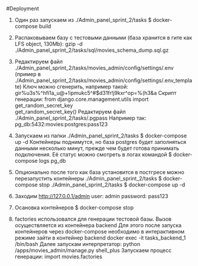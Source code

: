 #Deployment

1. Один раз запускаем из ./Admin_panel_sprint_2/tasks $ docker-compose build
2. Распаковываем базу с тестовыми данными (база хранится в гите как LFS object, 130Mb):
gzip -d ./Admin_panel_sprint_2/tasks/sql/movies_schema_dump.sql.gz
3. Редактируем файл ./Admin_panel_sprint_2/tasks/movies_admin/config/settings/.env
   (пример в ./Admin_panel_sprint_2/tasks/movies_admin/config/settings/.env_template)
   Ключ можно сгенерить, например такой: gir%u3s%^hfi1a_u@+!ipmukc5^#$d31fr!j9kxr^op=%(h3&a
  Скрипт генерации:
   from django.core.management.utils import get_random_secret_key  
   get_random_secret_key()
   Редактируем файл ./Admin_panel_sprint_2/tasks/.pgpass
   Например так:
   pg_db:5432:movies:postgres:pass123
4. Запускаем из папки ./Admin_panel_sprint_2/tasks $ docker-compose up -d
    Контейнеры поднимутся, но база postgres будет заполняться данными несколько минут, 
   прежде чем будет готова принимать подключения. Её статус можно смотреть в логах командой $ docker-compose logs pg_db
   
5. Опционально после того как база установится в постгресе можно перезапустить контейнеры
   ./Admin_panel_sprint_2/tasks $ docker-compose stop
   ./Admin_panel_sprint_2/tasks $ docker-compose up -d
5. Заходим http://127.0.0.1/admin
    user: admin
    password: pass123
   
6. Осановка контейнеров $ docker-compose stop

7. factories использовался для генерации тестовой базы. Вызов осуществляется из контейнера backend
    Для этого после запуска контейнеров через docker-compose необходимо в интерактивном режиме зайти в контейнер backend
    docker exec -it tasks_backend_1  /bin/bash
    Далее запускам интерпретатор:
    python /apps/movies_admin/manage.py shell_plus
    Запускаем процесс генерации:
    import movies.factories